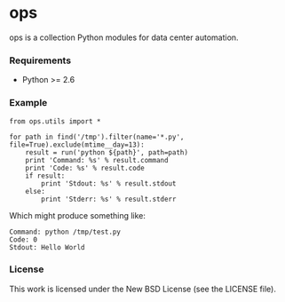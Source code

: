 ops
===

ops is a collection Python modules for data center automation.

### Requirements

 * Python >= 2.6

### Example

    from ops.utils import *

    for path in find('/tmp').filter(name='*.py', file=True).exclude(mtime__day=13):
        result = run('python ${path}', path=path)
        print 'Command: %s' % result.command
        print 'Code: %s' % result.code
        if result:
            print 'Stdout: %s' % result.stdout
        else:
            print 'Stderr: %s' % result.stderr

Which might produce something like:

    Command: python /tmp/test.py
    Code: 0
    Stdout: Hello World

### License

This work is licensed under the New BSD License (see the LICENSE file).
